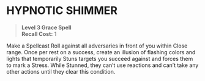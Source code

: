 ﻿---
tags:
  - Ability
  - CharacterOption
name: 'HYPNOTIC SHIMMER'
level: 3
domain: 'Grace'
type: 'Spell'
recall: '1'
description: 'Make a Spellcast Roll against all adversaries in front of you within Close range. Once per rest on a success, create an illusion of flashing colors and lights that temporarily Stuns targets you succeed against and forces them to mark a Stress. While Stunned, they can’t use reactions and can’t take any other actions until they clear this condition.'
---
# HYPNOTIC SHIMMER

> **Level 3 Grace Spell**  
> **Recall Cost:** 1

Make a Spellcast Roll against all adversaries in front of you within Close range. Once per rest on a success, create an illusion of flashing colors and lights that temporarily Stuns targets you succeed against and forces them to mark a Stress. While Stunned, they can’t use reactions and can’t take any other actions until they clear this condition.
